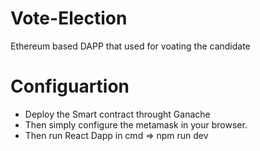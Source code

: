 # Vote-Election

Ethereum based DAPP that used for voating the candidate

# Configuartion
- Deploy the Smart contract throught Ganache
- Then simply configure the metamask in your browser.
- Then run React Dapp in cmd => npm run dev
